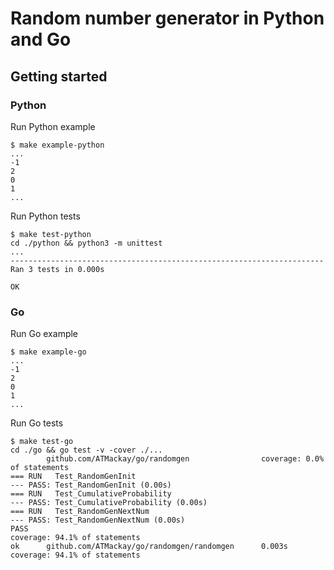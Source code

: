 # Random number generator in Python and Go

## Getting started

### Python
Run Python example
```
$ make example-python
...
-1
2
0
1
... 
```

Run Python tests
```
$ make test-python
cd ./python && python3 -m unittest
...
----------------------------------------------------------------------
Ran 3 tests in 0.000s

OK
```

### Go
Run Go example
```
$ make example-go
...
-1
2
0
1
... 
```

Run Go tests
```
$ make test-go
cd ./go && go test -v -cover ./...
        github.com/ATMackay/go/randomgen                coverage: 0.0% of statements
=== RUN   Test_RandomGenInit
--- PASS: Test_RandomGenInit (0.00s)
=== RUN   Test_CumulativeProbability
--- PASS: Test_CumulativeProbability (0.00s)
=== RUN   Test_RandomGenNextNum
--- PASS: Test_RandomGenNextNum (0.00s)
PASS
coverage: 94.1% of statements
ok      github.com/ATMackay/go/randomgen/randomgen      0.003s  coverage: 94.1% of statements
```